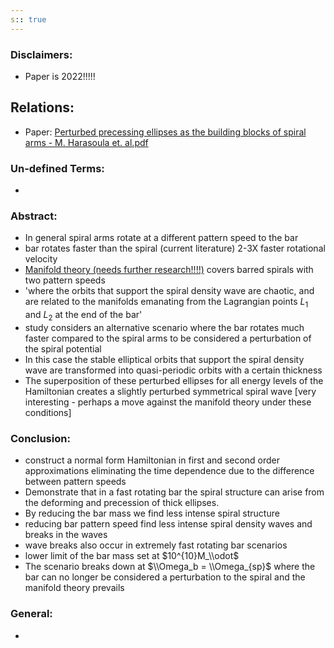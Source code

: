 ```yaml
---
s:: true
---
```

### Disclaimers:
- Paper is 2022!!!!!


## Relations:
- Paper:  [Perturbed precessing ellipses as the building blocks of spiral arms - M. Harasoula et. al.pdf](../../../PDFs/Perturbed%20precessing%20ellipses%20as%20the%20building%20blocks%20of%20spiral%20arms%20-%20M.%20Harasoula%20et.%20al.pdf)

### Un-defined Terms:
- 

### Abstract:
- In general spiral arms rotate at a different pattern speed to the bar
- bar rotates faster than the spiral (current literature) 2-3X faster rotational velocity
- [Manifold theory (needs further research!!!!)](../Notes/Manifold%20theory%20(needs%20further%20research!!!!).md) covers barred spirals with two pattern speeds
- 'where the orbits that support the spiral density wave are chaotic, and are related to the manifolds emanating from the Lagrangian points $L_1$ and $L_2$ at the end of the bar'
- study considers an alternative scenario where the bar rotates much faster compared to the spiral arms to be considered a perturbation of the spiral potential
- In this case the stable elliptical orbits that  support the spiral density wave are transformed into quasi-periodic orbits with a certain thickness
- The superposition of these perturbed ellipses for all energy levels of the Hamiltonian creates a slightly perturbed symmetrical spiral wave [very interesting - perhaps a move against the manifold theory under these conditions]

### Conclusion:
- construct a normal form Hamiltonian in first and second order approximations eliminating the time dependence due to the difference between pattern speeds
- Demonstrate that in a fast rotating bar the spiral structure can arise from the deforming and precession of thick ellipses.
- By reducing the bar mass we find less intense spiral structure
- reducing bar pattern speed find less intense spiral density waves and breaks in the waves
- wave breaks also occur in extremely fast rotating bar scenarios
- lower limit of the bar mass set at $10^{10}M_\\odot$ 
- The scenario breaks down at $\\Omega_b = \\Omega_{sp}$ where the bar can no longer be considered a perturbation to the spiral and the manifold theory prevails




### General:
- 